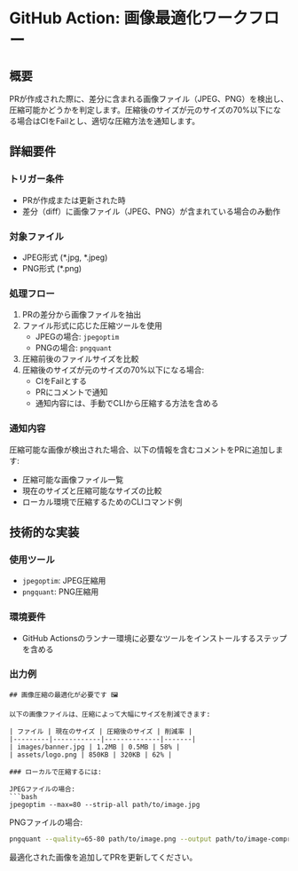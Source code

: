 # GitHub Action: 画像最適化ワークフロー

## 概要
PRが作成された際に、差分に含まれる画像ファイル（JPEG、PNG）を検出し、圧縮可能かどうかを判定します。圧縮後のサイズが元のサイズの70%以下になる場合はCIをFailとし、適切な圧縮方法を通知します。

## 詳細要件

### トリガー条件
- PRが作成または更新された時
- 差分（diff）に画像ファイル（JPEG、PNG）が含まれている場合のみ動作

### 対象ファイル
- JPEG形式 (*.jpg, *.jpeg)
- PNG形式 (*.png)

### 処理フロー
1. PRの差分から画像ファイルを抽出
2. ファイル形式に応じた圧縮ツールを使用
   - JPEGの場合: `jpegoptim`
   - PNGの場合: `pngquant`
3. 圧縮前後のファイルサイズを比較
4. 圧縮後のサイズが元のサイズの70%以下になる場合:
   - CIをFailとする
   - PRにコメントで通知
   - 通知内容には、手動でCLIから圧縮する方法を含める

### 通知内容
圧縮可能な画像が検出された場合、以下の情報を含むコメントをPRに追加します:
- 圧縮可能な画像ファイル一覧
- 現在のサイズと圧縮可能なサイズの比較
- ローカル環境で圧縮するためのCLIコマンド例

## 技術的な実装

### 使用ツール
- `jpegoptim`: JPEG圧縮用
- `pngquant`: PNG圧縮用

### 環境要件
- GitHub Actionsのランナー環境に必要なツールをインストールするステップを含める

### 出力例
```
## 画像圧縮の最適化が必要です 🖼️

以下の画像ファイルは、圧縮によって大幅にサイズを削減できます:

| ファイル | 現在のサイズ | 圧縮後のサイズ | 削減率 |
|---------|------------|--------------|-------|
| images/banner.jpg | 1.2MB | 0.5MB | 58% |
| assets/logo.png | 850KB | 320KB | 62% |

### ローカルで圧縮するには:

JPEGファイルの場合:
```bash
jpegoptim --max=80 --strip-all path/to/image.jpg
```

PNGファイルの場合:
```bash
pngquant --quality=65-80 path/to/image.png --output path/to/image-compressed.png
```

最適化された画像を追加してPRを更新してください。

